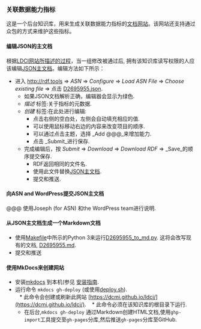 ### 关联数据能力指标

这是一个后台知识库，用来生成关联数据能力指标的[文档网站](https://dcmi.github.io/ldci/)。该网站还支持通过众包的方式来维护这些指标。

#### 编辑JSON的主文档

根据[LDCI网站所描述的过程](https://dcmi.github.io/ldci/process/)，当一组修改被通过后, 拥有该知识库读写权限的人应该编辑[JSON主文档](https://github.com/dcmi/ldci/blob/master/docs/D2695955.json)。编辑方法如下所示：

* 进入 http://rdf.tools => _ASN_ => _Configure_ => _Load ASN File_ => _Choose existing file_ => 点击 [D2695955.json](https://github.com/dcmi/ldci/blob/master/docs/D2695955.json).  
    * 如果JSON文档解析正确，编辑器会显示为绿色.
    * _描述_ 标签:关于指标的元数据.
    * _创建_ 标签:在此处进行编辑:
        * 点击右侧的空白处，左侧会自动填充相应的值.
        * 可以使用鼠标移动右边的内容来改变项目的顺序.
        * 可以通过点击主题，选择 _Add @@@_来增加能力.
        * 点击 _Submit_进行保存.
    * 完成编辑后，按  _Submit_ => _Download_ => _Download RDF_ => _Save_的顺序提交保存.
        * RDF返回相同的文件名.
        * 使用此文件替换[JSON主文档](https://github.com/dcmi/ldci/blob/master/docs/D2695955.json).
        * 提交和推送.

####  向ASN and WordPress提交JSON主文档

@@@ 使用Joseph (for ASN) 和the WordPress team进行说明.

#### 从JSON主文档生成一个Markdown文档

* 使用[Makefile](https://github.com/dcmi/ldci/blob/master/docs/Makefile)中所示的Python 3来运行[D2695955_to_md.py](https://github.com/dcmi/ldci/blob/master/docs/D2695955_to_md.py).  这将会改写现有的文档, [D2695955.md](https://github.com/dcmi/ldci/blob/master/docs/D2695955.md).  
* 提交和推送

#### 使用MkDocs来创建网站

* 安装[mkdocs](http://mkdocs.org) 到本机(参见 [安装指南](http://www.mkdocs.org/#installation).
* 运行命令 `mkdocs gh-deploy` (或使用[deploy.sh](https://github.com/dcmi/ldci/blob/master/deploy.sh)).   
    * 此命令会创建或刷新此网站 [https://dcmi.github.io/ldci/](https://dcmi.github.io/ldci/). 
    * 此命令必须在该知识库的根目录下运行. 
    * 在后台,`mkdocs gh-deploy` 通过Markdown创建HTML文档,使用`ghp-import`工具提交至`gh-pages`分库,然后推送`gh-pages`分库至GitHub.

